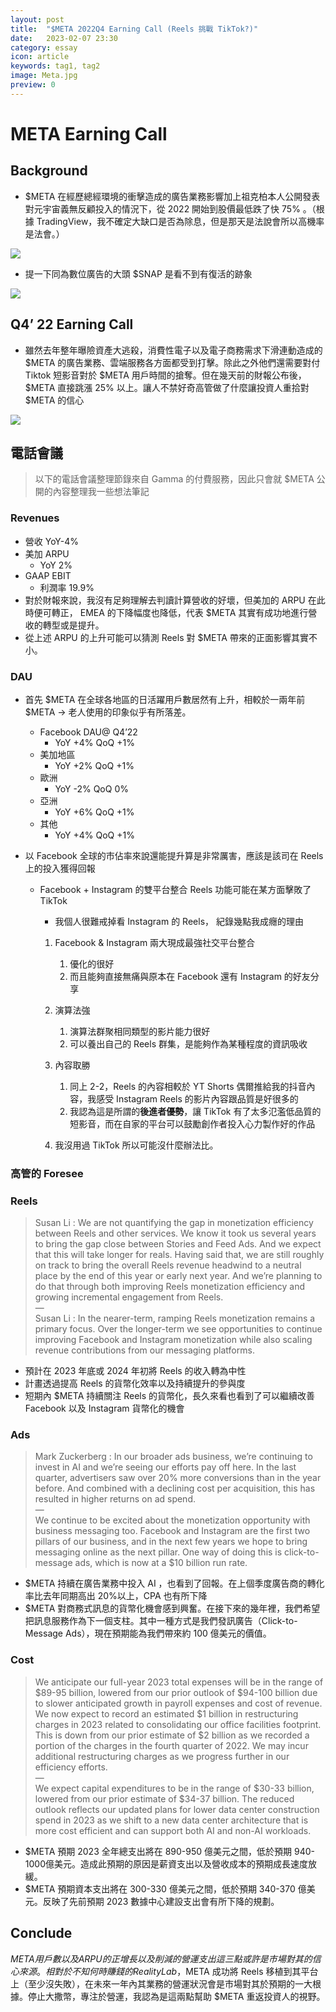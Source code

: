 ```yaml
---
layout: post
title:  "$META 2022Q4 Earning Call (Reels 挑戰 TikTok?)"
date:   2023-02-07 23:30
category: essay
icon: article
keywords: tag1, tag2
image: Meta.jpg
preview: 0
---
```

# META Earning Call
## Background
* $META 在經歷總經環境的衝擊造成的廣告業務影響加上祖克柏本人公開發表對元宇宙義無反顧投入的情況下，從 2022 開始到股價最低跌了快 75% 。（根據 TradingView，我不確定大缺口是否為除息，但是那天是法說會所以高機率是法會。）

<img src="https://i.imgur.com/M9HAesd.png" />

* 提一下同為數位廣告的大頭 $SNAP 是看不到有復活的跡象

<img src="https://i.imgur.com/sQxVQFM.png" />

## Q4’ 22 Earning Call
* 雖然去年整年曝險資產大逃殺，消費性電子以及電子商務需求下滑連動造成的$META 的廣告業務、雲端服務各方面都受到打擊。除此之外他們還需要對付 Tiktok 短影音對於 $META 用戶時間的搶奪。但在幾天前的財報公布後， $META 直接跳漲 25% 以上。讓人不禁好奇高管做了什麼讓投資人重拾對 $META 的信心

<img src="https://i.imgur.com/zvWudfa.png" />

## 電話會議
> 以下的電話會議整理節錄來自 Gamma 的付費服務，因此只會就 $META 公開的內容整理我一些想法筆記

### Revenues
* 營收 YoY-4%
* 美加 ARPU
	* YoY 2%
* GAAP EBIT
	* 利潤率 19.9%
* 對於財報來說，我沒有足夠理解去判讀計算營收的好壞，但美加的 ARPU 在此時便可轉正， EMEA 的下降幅度也降低，代表 $META 其實有成功地進行營收的轉型或是提升。
* 從上述 ARPU 的上升可能可以猜測 Reels 對 $META 帶來的正面影響其實不小。

### DAU
* 首先 $META 在全球各地區的日活躍用戶數居然有上升，相較於一兩年前 $META -> 老人使用的印象似乎有所落差。
	* Facebook DAU@ Q4’22  
		* YoY +4%  QoQ +1%
	* 美加地區 
		* YoY +2%  QoQ +1%
	* 歐洲
		 * YoY -2%  QoQ 0%
	* 亞洲
		*  YoY +6%   QoQ +1%
	* 其他
		*  YoY +4%  QoQ +1%
	
* 以 Facebook 全球的市佔率來說還能提升算是非常厲害，應該是該司在 Reels 上的投入獲得回報
	* Facebook + Instagram 的雙平台整合 Reels 功能可能在某方面擊敗了 TikTok
		* 我個人很難戒掉看 Instagram 的 Reels， 紀錄幾點我成癮的理由

		1. Facebook & Instagram 兩大現成最強社交平台整合
			1. 優化的很好
			2. 而且能夠直接無痛與原本在 Facebook 還有 Instagram 的好友分享

		2. 演算法強
			1. 演算法群聚相同類型的影片能力很好
			2. 可以養出自己的 Reels 群集，是能夠作為某種程度的資訊吸收

		3. 內容取勝
			1. 同上 2-2，Reels 的內容相較於 YT Shorts 偶爾推給我的抖音內容，我感受 Instagram Reels 的影片內容跟品質是好很多的
			2. 我認為這是所謂的**後進者優勢**，讓 TikTok 有了太多氾濫低品質的短影音，而在自家的平台可以鼓勵創作者投入心力製作好的作品

		4. 我沒用過 TikTok 所以可能沒什麼辦法比。
	
### 高管的 Foresee
### Reels
> Susan Li : We are not quantifying the gap in monetization efficiency between Reels and other services. We know it took us several years to bring the gap close between Stories and Feed Ads. And we expect that this will take longer for reals. Having said that, we are still roughly on track to bring the overall Reels revenue headwind to a neutral place by the end of this year or early next year. And we’re planning to do that through both improving Reels monetization efficiency and growing incremental engagement from Reels.  
> —  
> Susan Li : In the nearer-term, ramping Reels monetization remains a primary focus. Over the longer-term we see opportunities to continue improving Facebook and Instagram monetization while also scaling revenue contributions from our messaging platforms.

* 預計在 2023 年底或 2024 年初將 Reels 的收入轉為中性 
* 計畫透過提高 Reels 的貨幣化效率以及持續提升的參與度
* 短期內 $META 持續關注 Reels 的貨幣化，長久來看也看到了可以繼續改善 Facebook 以及 Instagram 貨幣化的機會

### Ads
> Mark Zuckerberg : In our broader ads business, we’re continuing to invest in AI and we’re seeing our efforts pay off here. In the last quarter, advertisers saw over 20% more conversions than in the year before. And combined with a declining cost per acquisition, this has resulted in higher returns on ad spend.  
> —  
> We continue to be excited about the monetization opportunity with business messaging too. Facebook and Instagram are the first two pillars of our business, and in the next few years we hope to bring messaging online as the next pillar. One way of doing this is click-to-message ads, which is now at a $10 billion run rate.  

* $META 持續在廣告業務中投入 AI ，也看到了回報。在上個季度廣告商的轉化率比去年同期高出 20%以上，CPA 也有所下降
* $META 對商務式訊息的貨幣化機會感到興奮。在接下來的幾年裡，我們希望把訊息服務作為下一個支柱。其中一種方式是我們發訊廣告（Click-to-Message Ads），現在預期能為我們帶來約 100 億美元的價值。

### Cost
> We anticipate our full-year 2023 total expenses will be in the range of $89-95 billion, lowered from our prior outlook of $94-100 billion due to slower anticipated growth in payroll expenses and cost of revenue. We now expect to record an estimated $1 billion in restructuring charges in 2023 related to consolidating our office facilities footprint. This is down from our prior estimate of $2 billion as we recorded a portion of the charges in the fourth quarter of 2022. We may incur additional restructuring charges as we progress further in our efficiency efforts.  
> —   
> We expect capital expenditures to be in the range of $30-33 billion, lowered from our prior estimate of $34-37 billion. The reduced outlook reflects our updated plans for lower data center construction spend in 2023 as we shift to a new data center architecture that is more cost efficient and can support both AI and non-AI workloads.   

* $META 預期 2023 全年總支出將在 890-950 億美元之間，低於預期 940-1000億美元。造成此預期的原因是薪資支出以及營收成本的預期成長速度放緩。
* $META 預期資本支出將在 300-330 億美元之間，低於預期 340-370 億美元。反映了先前預期 2023 數據中心建設支出會有所下降的規劃。

## Conclude
$META 用戶數以及 ARPU 的正增長以及削減的營運支出這三點或許是市場對其的信心來源。相對於不知何時賺錢的 Reality Lab，$META 成功將 Reels 移植到其平台上（至少沒失敗），在未來一年內其業務的營運狀況會是市場對其於預期的一大根據。停止大撒幣，專注於營運，我認為是這兩點幫助 $META 重返投資人的視野。
